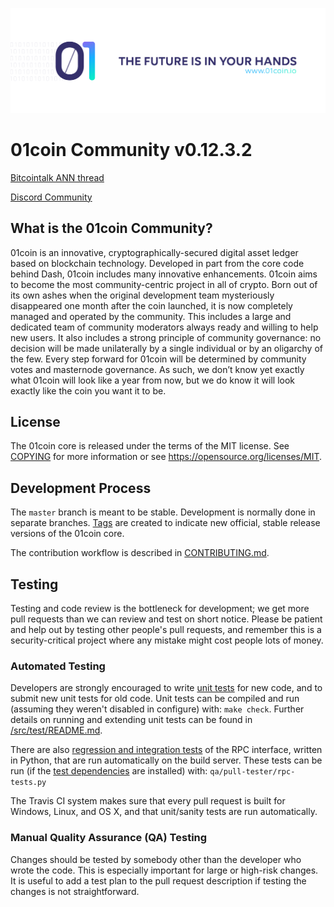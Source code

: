![ZeroOne](doc/splash.png)

01coin Community v0.12.3.2
==================================

[Bitcointalk ANN thread](https://bitcointalk.org/index.php?topic=3457534.0)

[Discord Community](https://discord.gg/ad6MFkU)

What is the 01coin Community?
----------------

01coin is an innovative, cryptographically-secured digital asset ledger based on blockchain technology. Developed in part from the core code behind Dash, 01coin includes many innovative enhancements. 01coin aims to become the most community-centric project in all of crypto. Born out of its own ashes when the original development team mysteriously disappeared one month after the coin launched, it is now completely managed and operated by the community. This includes a large and dedicated team of community moderators always ready and willing to help new users. It also includes a strong principle of community governance: no decision will be made unilaterally by a single individual or by an oligarchy of the few. Every step forward for 01coin will be determined by community votes and masternode governance. As such, we don’t know yet exactly what 01coin will look like a year from now, but we do know it will look exactly like the coin you want it to be.



License
-------

The 01coin core is released under the terms of the MIT license. See [COPYING](COPYING) for more
information or see https://opensource.org/licenses/MIT.

Development Process
-------------------

The `master` branch is meant to be stable. Development is normally done in separate branches.
[Tags](https://github.com/zocteam/zeroonecoin/tags) are created to indicate new official,
stable release versions of the 01coin core.

The contribution workflow is described in [CONTRIBUTING.md](CONTRIBUTING.md).

Testing
-------

Testing and code review is the bottleneck for development; we get more pull
requests than we can review and test on short notice. Please be patient and help out by testing
other people's pull requests, and remember this is a security-critical project where any mistake might cost people
lots of money.

### Automated Testing

Developers are strongly encouraged to write [unit tests](src/test/README.md) for new code, and to
submit new unit tests for old code. Unit tests can be compiled and run
(assuming they weren't disabled in configure) with: `make check`. Further details on running
and extending unit tests can be found in [/src/test/README.md](/src/test/README.md).

There are also [regression and integration tests](/qa) of the RPC interface, written
in Python, that are run automatically on the build server.
These tests can be run (if the [test dependencies](/qa) are installed) with: `qa/pull-tester/rpc-tests.py`

The Travis CI system makes sure that every pull request is built for Windows, Linux, and OS X, and that unit/sanity tests are run automatically.

### Manual Quality Assurance (QA) Testing

Changes should be tested by somebody other than the developer who wrote the
code. This is especially important for large or high-risk changes. It is useful
to add a test plan to the pull request description if testing the changes is
not straightforward.
